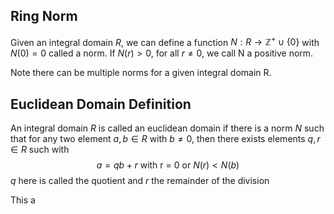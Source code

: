 ## Ring Norm

Given an integral domain $R$, we can define a function $N : R \rightarrow \mathbb{Z}^{+} \cup \{0\}$ with $N(0) = 0$ called a norm. If $N(r) > 0$, for all $r \neq 0$, we call N a positive norm.

Note there can be multiple norms for a given integral domain R.

## Euclidean Domain Definition

An integral domain $R$ is called an euclidean domain if there is a norm $N$ such that for any two element $a, b \in R$ with $b \neq 0$, then there exists elements $q,r \in R$ such with $$a = qb + r \text{ with r = 0 or } N(r) < N(b)$$
$q$ here is called the quotient and $r$ the remainder of the division

This a